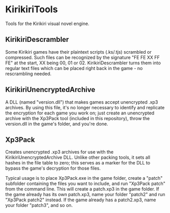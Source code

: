 # KirikiriTools
Tools for the Kirikiri visual novel engine.

## KirikiriDescrambler
Some Kirikiri games have their plaintext scripts (.ks/.tjs) scrambled or compressed. Such files can be recognized by the signature "FE FE XX FF FE" at the start, XX being 00, 01 or 02. KirikiriDescrambler turns them into regular text files which can be placed right back in the game - no rescrambling needed.

## KirikiriUnencryptedArchive
A DLL (named "version.dll") that makes games accept unencrypted .xp3 archives. By using this file, it's no longer necessary to identify and replicate the encryption for each game you work on; just create an unencrypted archive with the Xp3Pack tool (included in this repository), throw the version.dll in the game's folder, and you're done.

## Xp3Pack
Creates unencrypted .xp3 archives for use with the KirikiriUnencryptedArchive DLL. Unlike other packing tools, it sets all hashes in the file table to zero; this serves as a marker for the DLL to bypass the game's decryption for those files.

Typical usage is to place Xp3Pack.exe in the game folder, create a "patch" subfolder containing the files you want to include, and run "Xp3Pack patch" from the command line. This will create a patch.xp3 in the game folder. If the game already has its own patch.xp3, name your folder "patch2" and run "Xp3Pack patch2" instead. If the game already has a patch2.xp3, name your folder "patch3", and so on.
